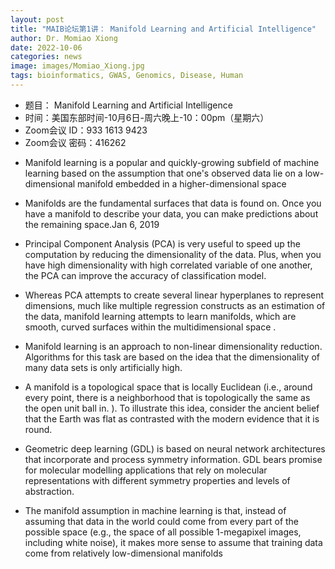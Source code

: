```yaml
---
layout: post
title: "MAIB论坛第1讲： Manifold Learning and Artificial Intelligence"
author: Dr. Momiao Xiong 
date: 2022-10-06
categories: news
image: images/Momiao_Xiong.jpg
tags: bioinformatics, GWAS, Genomics, Disease, Human
---
```


- 题目： Manifold Learning and Artificial Intelligence
- 时间：美国东部时间-10月6日-周六晚上-10：00pm（星期六）
- Zoom会议 ID：933 1613 9423
- Zoom会议 密码：416262

* Manifold learning is a popular and quickly-growing subfield of machine learning based on the assumption that one's observed data lie on a low-dimensional manifold embedded in a higher-dimensional space

* Manifolds are the fundamental surfaces that data is found on. Once you have a manifold to describe your data, you can make predictions about the remaining space.Jan 6, 2019

* Principal Component Analysis (PCA) is very useful to speed up the computation by reducing the dimensionality of the data. Plus, when you have high dimensionality with high correlated variable of one another, the PCA can improve the accuracy of classification model.

* Whereas PCA attempts to create several linear hyperplanes to represent dimensions, much like multiple regression constructs as an estimation of the data, manifold learning attempts to learn manifolds, which are smooth, curved surfaces within the multidimensional space .

* Manifold learning is an approach to non-linear dimensionality reduction. Algorithms for this task are based on the idea that the dimensionality of many data sets is only artificially high.

* A manifold is a topological space that is locally Euclidean (i.e., around every point, there is a neighborhood that is topologically the same as the open unit ball in. ). To illustrate this idea, consider the ancient belief that the Earth was flat as contrasted with the modern evidence that it is round.

* Geometric deep learning (GDL) is based on neural network architectures that incorporate and process symmetry information. GDL bears promise for molecular modelling applications that rely on molecular representations with different symmetry properties and levels of abstraction.

* The manifold assumption in machine learning is that, instead of assuming that data in the world could come from every part of the possible space (e.g., the space of all possible 1-megapixel images, including white noise), it makes more sense to assume that training data come from relatively low-dimensional manifolds 